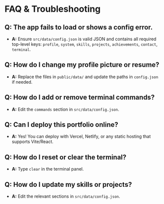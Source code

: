 # FAQ & Troubleshooting

## Q: The app fails to load or shows a config error.
- **A:** Ensure `src/data/config.json` is valid JSON and contains all required top-level keys: `profile`, `system`, `skills`, `projects`, `achievements`, `contact`, `terminal`.

## Q: How do I change my profile picture or resume?
- **A:** Replace the files in `public/data/` and update the paths in `config.json` if needed.

## Q: How do I add or remove terminal commands?
- **A:** Edit the `commands` section in `src/data/config.json`.

## Q: Can I deploy this portfolio online?
- **A:** Yes! You can deploy with Vercel, Netlify, or any static hosting that supports Vite/React.

## Q: How do I reset or clear the terminal?
- **A:** Type `clear` in the terminal panel.

## Q: How do I update my skills or projects?
- **A:** Edit the relevant sections in `src/data/config.json`. 